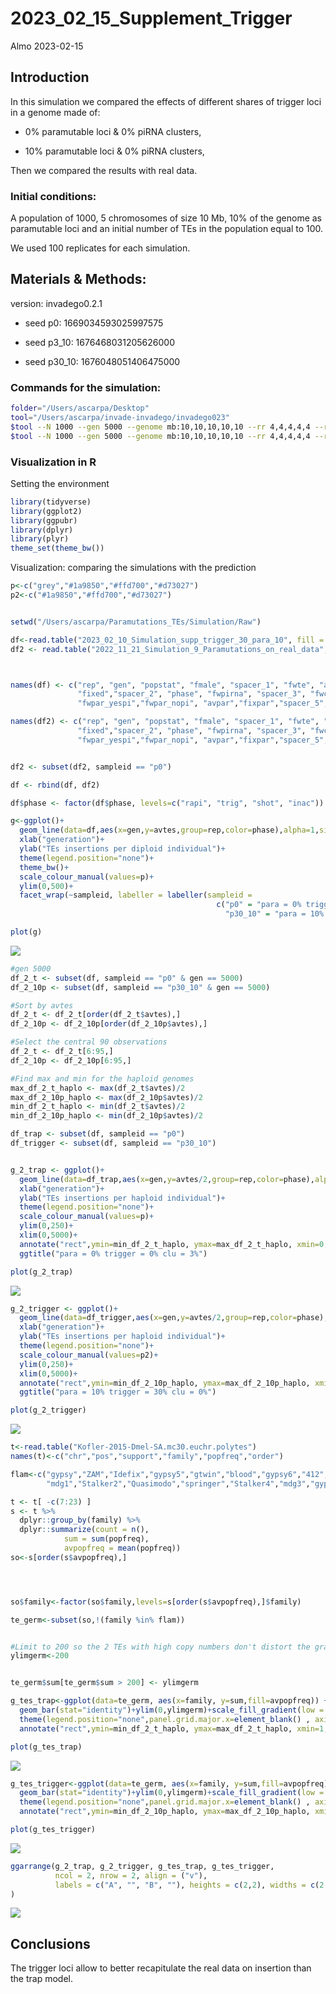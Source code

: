 2023_02_15_Supplement_Trigger
================
Almo
2023-02-15

## Introduction

In this simulation we compared the effects of different shares of
trigger loci in a genome made of:

-   0% paramutable loci & 0% piRNA clusters,

-   10% paramutable loci & 0% piRNA clusters,

Then we compared the results with real data.

### Initial conditions:

A population of 1000, 5 chromosomes of size 10 Mb, 10% of the genome as
paramutable loci and an initial number of TEs in the population equal to
100.

We used 100 replicates for each simulation.

## Materials & Methods:

version: invadego0.2.1

-   seed p0: 1669034593025997575

-   seed p3_10: 1676468031205626000

-   seed p30_10: 1676048051406475000

### Commands for the simulation:

``` bash
folder="/Users/ascarpa/Desktop"
tool="/Users/ascarpa/invade-invadego/invadego023"
$tool --N 1000 --gen 5000 --genome mb:10,10,10,10,10 --rr 4,4,4,4,4 --rep 100 --u 0.1 --basepop 100 --paramutation 10:1 --trigger 100:1,2,3 --steps 20 --sampleid p30_10 > $folder/2023_02_10_Simulation_supp_trigger_3_para_10 &
$tool --N 1000 --gen 5000 --genome mb:10,10,10,10,10 --rr 4,4,4,4,4 --rep 100 --u 0.1 --basepop 100 --paramutation 10:1 --trigger 10:1,2,3 --steps 20 --sampleid p30_10 > $folder/2023_02_10_Simulation_supp_trigger_30_para_10
```

### Visualization in R

Setting the environment

``` r
library(tidyverse)
library(ggplot2)
library(ggpubr)
library(dplyr)
library(plyr)
theme_set(theme_bw())
```

Visualization: comparing the simulations with the prediction

``` r
p<-c("grey","#1a9850","#ffd700","#d73027")
p2<-c("#1a9850","#ffd700","#d73027")


setwd("/Users/ascarpa/Paramutations_TEs/Simulation/Raw")

df<-read.table("2023_02_10_Simulation_supp_trigger_30_para_10", fill = TRUE, sep = "\t")
df2 <- read.table("2022_11_21_Simulation_9_Paramutations_on_real_data", fill = TRUE, sep = "\t")



names(df) <- c("rep", "gen", "popstat", "fmale", "spacer_1", "fwte", "avw", "min_w", "avtes", "avpopfreq",
               "fixed","spacer_2", "phase", "fwpirna", "spacer_3", "fwcli", "avcli", "fixcli", "spacer_4",
               "fwpar_yespi","fwpar_nopi", "avpar","fixpar","spacer_5","piori","orifreq","spacer 6", "sampleid")

names(df2) <- c("rep", "gen", "popstat", "fmale", "spacer_1", "fwte", "avw", "min_w", "avtes", "avpopfreq",
               "fixed","spacer_2", "phase", "fwpirna", "spacer_3", "fwcli", "avcli", "fixcli", "spacer_4",
               "fwpar_yespi","fwpar_nopi", "avpar","fixpar","spacer_5","piori","orifreq","spacer 6", "sampleid")


df2 <- subset(df2, sampleid == "p0")

df <- rbind(df, df2)

df$phase <- factor(df$phase, levels=c("rapi", "trig", "shot", "inac"))

g<-ggplot()+
  geom_line(data=df,aes(x=gen,y=avtes,group=rep,color=phase),alpha=1,size=0.7)+
  xlab("generation")+
  ylab("TEs insertions per diploid individual")+
  theme(legend.position="none")+
  theme_bw()+
  scale_colour_manual(values=p)+
  ylim(0,500)+
  facet_wrap(~sampleid, labeller = labeller(sampleid = 
                                              c("p0" = "para = 0% trigger = 0% clu = 3%",
                                                "p30_10" = "para = 10% trigger = 30% clu = 0%")))

plot(g)
```

![](2023_02_15_Suplement_Trigger_files/figure-gfm/unnamed-chunk-3-1.png)<!-- -->

``` r
#gen 5000
df_2_t <- subset(df, sampleid == "p0" & gen == 5000)
df_2_10p <- subset(df, sampleid == "p30_10" & gen == 5000)

#Sort by avtes
df_2_t <- df_2_t[order(df_2_t$avtes),]
df_2_10p <- df_2_10p[order(df_2_10p$avtes),]

#Select the central 90 observations
df_2_t <- df_2_t[6:95,]
df_2_10p <- df_2_10p[6:95,]

#Find max and min for the haploid genomes
max_df_2_t_haplo <- max(df_2_t$avtes)/2
max_df_2_10p_haplo <- max(df_2_10p$avtes)/2
min_df_2_t_haplo <- min(df_2_t$avtes)/2
min_df_2_10p_haplo <- min(df_2_10p$avtes)/2

df_trap <- subset(df, sampleid == "p0")
df_trigger <- subset(df, sampleid == "p30_10")


g_2_trap <- ggplot()+
  geom_line(data=df_trap,aes(x=gen,y=avtes/2,group=rep,color=phase),alpha=1,size=0.7)+
  xlab("generation")+
  ylab("TEs insertions per haploid individual")+
  theme(legend.position="none")+
  scale_colour_manual(values=p)+
  ylim(0,250)+
  xlim(0,5000)+
  annotate("rect",ymin=min_df_2_t_haplo, ymax=max_df_2_t_haplo, xmin=0, xmax=5000, fill="darkgrey",alpha=.3)+
  ggtitle("para = 0% trigger = 0% clu = 3%")

plot(g_2_trap)
```

![](2023_02_15_Suplement_Trigger_files/figure-gfm/unnamed-chunk-3-2.png)<!-- -->

``` r
g_2_trigger <- ggplot()+
  geom_line(data=df_trigger,aes(x=gen,y=avtes/2,group=rep,color=phase),alpha=1,size=0.7)+
  xlab("generation")+
  ylab("TEs insertions per haploid individual")+
  theme(legend.position="none")+
  scale_colour_manual(values=p2)+
  ylim(0,250)+
  xlim(0,5000)+
  annotate("rect",ymin=min_df_2_10p_haplo, ymax=max_df_2_10p_haplo, xmin=0, xmax=5000, fill="darkgrey",alpha=.3)+
  ggtitle("para = 10% trigger = 30% clu = 0%")

plot(g_2_trigger)
```

![](2023_02_15_Suplement_Trigger_files/figure-gfm/unnamed-chunk-3-3.png)<!-- -->

``` r
t<-read.table("Kofler-2015-Dmel-SA.mc30.euchr.polytes")
names(t)<-c("chr","pos","support","family","popfreq","order")

flam<-c("gypsy","ZAM","Idefix","gypsy5","gtwin","blood","gypsy6","412","HMS-Beagle2","Stalker",
        "mdg1","Stalker2","Quasimodo","springer","Stalker4","mdg3","gypsy2","gypsy4","Transpac","gypsy3","Tirant","gypsy10","Tabor")

t <- t[ -c(7:23) ]
s <- t %>% 
  dplyr::group_by(family) %>% 
  dplyr::summarize(count = n(),
            sum = sum(popfreq),
            avpopfreq = mean(popfreq))
so<-s[order(s$avpopfreq),]




so$family<-factor(so$family,levels=s[order(s$avpopfreq),]$family)

te_germ<-subset(so,!(family %in% flam))


#Limit to 200 so the 2 TEs with high copy numbers don't distort the graph
ylimgerm<-200


te_germ$sum[te_germ$sum > 200] <- ylimgerm

g_tes_trap<-ggplot(data=te_germ, aes(x=family, y=sum,fill=avpopfreq)) +ylab("insertions per hap. genome")+
  geom_bar(stat="identity")+ylim(0,ylimgerm)+scale_fill_gradient(low = "#1f78b4", high = "#e41a1c")+
  theme(legend.position="none",panel.grid.major.x=element_blank() , axis.text.x = element_text(angle = 90, size=5,hjust=1),axis.title.x=element_blank())+
  annotate("rect",ymin=min_df_2_t_haplo, ymax=max_df_2_t_haplo, xmin=1, xmax=nrow(te_germ), fill="darkgrey",alpha=.3)

plot(g_tes_trap)
```

![](2023_02_15_Suplement_Trigger_files/figure-gfm/unnamed-chunk-3-4.png)<!-- -->

``` r
g_tes_trigger<-ggplot(data=te_germ, aes(x=family, y=sum,fill=avpopfreq)) +ylab("insertions per hap. genome")+
  geom_bar(stat="identity")+ylim(0,ylimgerm)+scale_fill_gradient(low = "#1f78b4", high = "#e41a1c")+
  theme(legend.position="none",panel.grid.major.x=element_blank() , axis.text.x = element_text(angle = 90, size=5,hjust=1),axis.title.x=element_blank())+
  annotate("rect",ymin=min_df_2_10p_haplo, ymax=max_df_2_10p_haplo, xmin=1, xmax=nrow(te_germ), fill="darkgrey",alpha=.3)

plot(g_tes_trigger)
```

![](2023_02_15_Suplement_Trigger_files/figure-gfm/unnamed-chunk-3-5.png)<!-- -->

``` r
ggarrange(g_2_trap, g_2_trigger, g_tes_trap, g_tes_trigger,
          ncol = 2, nrow = 2, align = ("v"),
          labels = c("A", "", "B", ""), heights = c(2,2), widths = c(2,2)
)
```

![](2023_02_15_Suplement_Trigger_files/figure-gfm/unnamed-chunk-3-6.png)<!-- -->

## Conclusions

The trigger loci allow to better recapitulate the real data on insertion
than the trap model.
